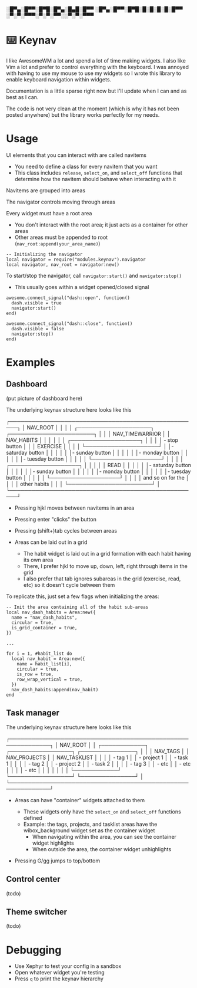 ░█▀▄░█▀▀░█▀█░█▀▄░█▄█░█▀▀
░█▀▄░█▀▀░█▀█░█░█░█░█░█▀▀
░▀░▀░▀▀▀░▀░▀░▀▀░░▀░▀░▀▀▀

# ⌨️ Keynav
I like AwesomeWM a lot and spend a lot of time making widgets. I also like Vim a lot and prefer to control everything with the keyboard. I was annoyed with having to use my mouse to use my widgets so I wrote this library to enable keyboard navigation within widgets.

Documentation is a little sparse right now but I'll update when I can and as best as I can.

The code is not very clean at the moment (which is why it has not been posted anywhere) but the library works perfectly for my needs.

# Usage
UI elements that you can interact with are called navitems
  - You need to define a class for every navitem that you want
  - This class includes `release`, `select_on`, and `select_off` functions that determine how the navitem should behave when interacting with it

Navitems are grouped into areas

The navigator controls moving through areas

Every widget must have a root area
  - You don't interact with the root area; it just acts as a container for other areas
  - Other areas must be appended to root (`nav_root:append(your_area_name)`)

```
-- Initializing the navigator
local navigator = require("modules.keynav").navigator
local navigator, nav_root = navigator:new()
```

To start/stop the navigator, call `navigator:start()` and `navigator:stop()`
  - This usually goes within a widget opened/closed signal

```
awesome.connect_signal("dash::open", function()
  dash.visible = true
  navigator:start()
end)

awesome.connect_signal("dash::close", function()
  dash.visible = false
  navigator:stop()
end)
```

# Examples
## Dashboard
(put picture of dashboard here)

The underlying keynav structure here looks like this

┌────────────────────────────────────────────────────┐
│                     NAV_ROOT                       │
│                                                    │
│ ┌────────────────────┐   ┌───────────────────────┐ │
│ │  NAV_TIMEWARRIOR   │   │      NAV_HABITS       │ │
│ │                    │   │ ┌───────────────────┐ │ │
│ │   - stop button    │   │ │     EXERCISE      │ │ │
│ └────────────────────┘   │ │- saturday button  │ │ │
│                          │ │- sunday button    │ │ │
│                          │ │- monday button    │ │ │
│                          │ │- tuesday button   │ │ │
│                          │ └───────────────────┘ │ │
│                          │ ┌───────────────────┐ │ │
│                          │ │       READ        │ │ │
│                          │ │- saturday button  │ │ │
│                          │ │- sunday button    │ │ │
│                          │ │- monday button    │ │ │
│                          │ │- tuesday button   │ │ │
│                          │ └───────────────────┘ │ │
│                          │  and so on for the    │ │
│                          │     other habits      │ │
│                          └───────────────────────┘ │
└────────────────────────────────────────────────────┘

- Pressing hjkl moves between navitems in an area
- Pressing enter "clicks" the button
- Pressing (shift+)tab cycles between areas

- Areas can be laid out in a grid
  - The habit widget is laid out in a grid formation with each habit having its own area
  - There, I prefer hjkl to move up, down, left, right through items in the grid
  - I also prefer that tab ignores subareas in the grid (exercise, read, etc) so it doesn't cycle between them

To replicate this, just set a few flags when initializing the areas:
```
-- Init the area containing all of the habit sub-areas
local nav_dash_habits = Area:new({
  name = "nav_dash_habits",
  circular = true,
  is_grid_container = true,
})

...

for i = 1, #habit_list do
  local nav_habit = Area:new({
    name = habit_list[i],
    circular = true,
    is_row = true,
    row_wrap_vertical = true,
  })
  nav_dash_habits:append(nav_habit)
end
```

## Task manager
The underlying keynav structure here looks like this

┌─────────────────────────────────────────────────────────────┐
│                        NAV_ROOT                             │
│    ┌────────────┐  ┌─────────────────┐   ┌───────────────┐  │
│    │  NAV_TAGS  │  │   NAV_PROJECTS  │   │ NAV_TASKLIST  │  │
│    │  - tag 1   │  │  - project 1    │   │  - task 1     │  │
│    │  - tag 2   │  │  - project 2    │   │  - task 2     │  │
│    │  - tag 3   │  │  - etc          │   │  - etc        │  │
│    │  - etc     │  │                 │   │               │  │
│    └────────────┘  └─────────────────┘   └───────────────┘  │
└─────────────────────────────────────────────────────────────┘

- Areas can have "container" widgets attached to them
  - These widgets only have the `select_on` and `select_off` functions defined
  - Example: the tags, projects, and tasklist areas have the wibox_background widget set as the container widget
    - When navigating within the area, you can see the container widget highlights
    - When outside the area, the container widget unhighlights
  
- Pressing G/gg jumps to top/bottom

## Control center
(todo)

## Theme switcher
(todo)

# Debugging
- Use Xephyr to test your config in a sandbox
- Open whatever widget you're testing
- Press `q` to print the keynav hierarchy
